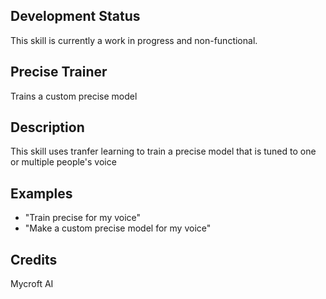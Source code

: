 ## Development Status
This skill is currently a work in progress and non-functional.
 
## Precise Trainer
Trains a custom precise model

## Description
This skill uses tranfer learning to train a precise model that is tuned to one or multiple people's voice

## Examples
 - "Train precise for my voice"
 - "Make a custom precise model for my voice"


## Credits
Mycroft AI


